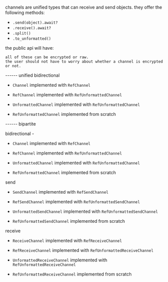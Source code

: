 
channels are unified types that can receive and send objects.
they offer the following methods:
- `.send(object).await?`
- `.receive().await?`
- `.split()`
- `.to_unformatted()`


the public api will have:

    all of these can be encrypted or raw.
    the user should not have to worry about whether a channel is encrypted or not.



------ unified
bidirectional

- `Channel` implemented with `RefChannel`
- `RefChannel` implemented with `RefUnformattedChannel`

- `UnformattedChannel` implemented with `RefUnformattedChannel`
- `RefUnformattedChannel` implemented from scratch

------  bipartite

bidirectional -
- `Channel` implemented with `RefChannel`
- `RefChannel` implemented with `RefUnformattedChannel`

- `UnformattedChannel` implemented with `RefUnformattedChannel`
- `RefUnformattedChannel` implemented from scratch

send

- `SendChannel` implemented with `RefSendChannel`
- `RefSendChannel`  implemented with `RefUnformattedSendChannel`

- `UnformattedSendChannel` implemented with `RefUnformattedSendChannel`
- `RefUnformattedSendChannel` implemented from scratch

receive

- `ReceiveChannel` implemented with `RefReceiveChannel`
- `RefReceiveChannel` implemented with `RefUnformattedReceiveChannel`

- `UnformattedReceiveChannel` implemented with `RefUnformattedReceiveChannel`
- `RefUnformattedReceiveChannel` implemented from scratch


